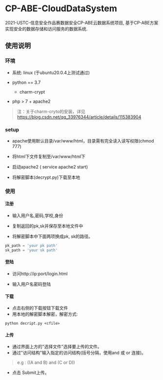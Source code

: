 # CP-ABE-CloudDataSystem
2021-USTC-信息安全作品赛数据安全CP-ABE云数据系统项目, 基于CP-ABE方案实现安全的数据存储和访问服务的数据系统.



## 使用说明



### 环境

+ 系统: linux (于ubuntu20.0.4上测试通过)

+ python == 3.7
  + charm-crypt
+ php > 7 + apache2

> 注：关于charm-cryto的安装，详见 https://blog.csdn.net/qq_33976344/article/details/115383904





### setup

+ apache使用默认目录/var/www/html，目录需有完全读入读写权限(chmod 777)

+ 将html下文件复制至/var/www/html下
+ 启动apache2 ( service apache2 start)
+ 将解密脚本(decrypt.py)下载至本地






### 使用

#### 注册

+ 输入用户名,密码,学校,身份
+ 复制返回的pk,sk并保存至本地文件中

+ 将解密脚本中下面两项换成pk, sk的路径。

~~~python
pk_path = 'your pk path'
sk_path = 'your sk path'
~~~



#### 登陆

+ 访问http://ip:port/login.html

+ 输入用户名密码登陆



#### 下载

+ 点击右侧的下载按钮下载文件
+ 用本地的解密脚本解密，解密方式:

~~~shell
python decript.py <cfile>
~~~



#### 上传

+ 通过界面上方的"选择文件"选择要上传的文件。
+ 通过"访问结构"输入指定的访问结构(括号分隔，使用and 或 or 连接)。

>  e.g :  ((A and B) and (C or D))

+ 点击 Submit上传。

  




